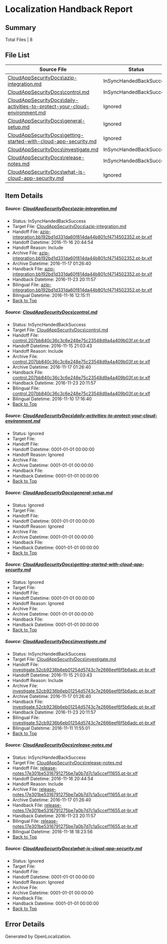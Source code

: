 # <a name='report-top'></a> Localization Handback Report

## Summary
 Total Files | 8

## File List
 Source File | Status | Details 
 ----------- | ------ | ------- 
 [CloudAppSecurityDocs\azip-integration.md](https://github.com/Microsoft/CloudAppSecurityDocs-pr/blob/759692e7b270d87dc1becf88453d095f2382c411/CloudAppSecurityDocs/azip-integration.md) | InSyncHandedBackSuccess | [Details](#104dbdbc22d748e924f42c92ba2607e970f03b9e6)
 [CloudAppSecurityDocs\control.md](https://github.com/Microsoft/CloudAppSecurityDocs-pr/blob/2f158e2f3643629d215eb23281b17a58ee7f78fc/CloudAppSecurityDocs/control.md) | InSyncHandedBackSuccess | [Details](#5a051fc106661fc2266587ac5dbbb8bbdabd88bc21)
 [CloudAppSecurityDocs\daily-activities-to-protect-your-cloud-environment.md](https://github.com/Microsoft/CloudAppSecurityDocs-pr/blob/39ee60ac34e2cb86393ccacdef494841a9b9db50/CloudAppSecurityDocs/daily-activities-to-protect-your-cloud-environment.md) | Ignored | [Details](#5defb9bde515be712bc64ce84be42b2120935ed823)
 [CloudAppSecurityDocs\general-setup.md](https://github.com/Microsoft/CloudAppSecurityDocs-pr/blob/39ee60ac34e2cb86393ccacdef494841a9b9db50/CloudAppSecurityDocs/general-setup.md) | Ignored | [Details](#57d01e08546885881da38835961cf6384c1c788e28)
 [CloudAppSecurityDocs\getting-started-with-cloud-app-security.md](https://github.com/Microsoft/CloudAppSecurityDocs-pr/blob/39ee60ac34e2cb86393ccacdef494841a9b9db50/CloudAppSecurityDocs/getting-started-with-cloud-app-security.md) | Ignored | [Details](#7137b7f362718f36a416d3c8e33040d208a9212629)
 [CloudAppSecurityDocs\investigate.md](https://github.com/Microsoft/CloudAppSecurityDocs-pr/blob/23ec0b7bef05146d3ff4a953225b56b52aa4959f/CloudAppSecurityDocs/investigate.md) | InSyncHandedBackSuccess | [Details](#fbd75fadb63bbaecd1e0dbd12b9162c0d17ce50e34)
 [CloudAppSecurityDocs\release-notes.md](https://github.com/Microsoft/CloudAppSecurityDocs-pr/blob/759692e7b270d87dc1becf88453d095f2382c411/CloudAppSecurityDocs/release-notes.md) | InSyncHandedBackSuccess | [Details](#3161fd1c61779ba943d8269d2ec979050ee0ae1f196)
 [CloudAppSecurityDocs\what-is-cloud-app-security.md](https://github.com/Microsoft/CloudAppSecurityDocs-pr/blob/39ee60ac34e2cb86393ccacdef494841a9b9db50/CloudAppSecurityDocs/what-is-cloud-app-security.md) | Ignored | [Details](#d3877fa17daaf9e838ca799f52b1b2fcbb0db5f4203)

## Item Details
##### <a name='104dbdbc22d748e924f42c92ba2607e970f03b9e6'></a> Source: [CloudAppSecurityDocs\azip-integration.md](https://github.com/Microsoft/CloudAppSecurityDocs-pr/blob/759692e7b270d87dc1becf88453d095f2382c411/CloudAppSecurityDocs/azip-integration.md)
* Status: InSyncHandedBackSuccess
* Target File: [CloudAppSecurityDocs\azip-integration.md](https://github.com/Microsoft/CloudAppSecurityDocs-pr.pt-br/blob/bbe7551e8a1249fe5154c262a068b0e8cf91806c/CloudAppSecurityDocs/azip-integration.md)
* Handoff File: [azip-integration.bb192bd1d331da60f814da44b801cf4714502352.pt-br.xlf](https://github.com/Microsoft/CloudAppSecurityDocs-pr.handoff/blob/851457bb62fc97de1659996c6dc9b83e4040d2cf/ol-handoff/Microsoft/CloudAppSecurityDocs-pr.pt-br/live/ht/azip-integration.bb192bd1d331da60f814da44b801cf4714502352.pt-br.xlf)
* Handoff Datetime: 2016-11-16 20:44:54
* Handoff Reason: Include
* Archive File: [azip-integration.bb192bd1d331da60f814da44b801cf4714502352.pt-br.xlf](https://github.com/Microsoft/CloudAppSecurityDocs-pr.handoff/blob/5ac84283bff7b40b8a79fb2e9f6d5c45da123562/ol-archive/Microsoft/CloudAppSecurityDocs-pr.pt-br/live/ht/azip-integration.bb192bd1d331da60f814da44b801cf4714502352.pt-br.xlf)
* Archive Datetime: 2016-11-17 01:26:40
* Handback File: [azip-integration.bb192bd1d331da60f814da44b801cf4714502352.pt-br.xlf](https://github.com/Microsoft/CloudAppSecurityDocs-pr.handback/blob/1fa5014fcad82dcd699d3bd0a052e0b94730dd6a/ol-handback/Microsoft/CloudAppSecurityDocs-pr.pt-br/live/ht/azip-integration.bb192bd1d331da60f814da44b801cf4714502352.pt-br.xlf)
* Handback Datetime: 2016-11-23 20:11:57
* Bilingual File: [azip-integration.bb192bd1d331da60f814da44b801cf4714502352.pt-br.xlf](https://github.com/Microsoft/CloudAppSecurityDocs-pr.handback/blob/96a91abd5a10b9f3dae0e6a2d4ff8d62a740d38b/ol-handback/Microsoft/CloudAppSecurityDocs-pr.pt-br/live/ht/azip-integration.bb192bd1d331da60f814da44b801cf4714502352.pt-br.xlf)
* Bilingual Datetime: 2016-11-16 12:15:11
* [Back to Top](#report-top)

##### <a name='5a051fc106661fc2266587ac5dbbb8bbdabd88bc21'></a> Source: [CloudAppSecurityDocs\control.md](https://github.com/Microsoft/CloudAppSecurityDocs-pr/blob/2f158e2f3643629d215eb23281b17a58ee7f78fc/CloudAppSecurityDocs/control.md)
* Status: InSyncHandedBackSuccess
* Target File: [CloudAppSecurityDocs\control.md](https://github.com/Microsoft/CloudAppSecurityDocs-pr.pt-br/blob/bbe7551e8a1249fe5154c262a068b0e8cf91806c/CloudAppSecurityDocs/control.md)
* Handoff File: [control.207bb840c36c3c6e248e75c23548d9a4a409b03f.pt-br.xlf](https://github.com/Microsoft/CloudAppSecurityDocs-pr.handoff/blob/75624545da4588faf6ad829dd2fce96ef51b5ed0/ol-handoff/Microsoft/CloudAppSecurityDocs-pr.pt-br/live/ht/control.207bb840c36c3c6e248e75c23548d9a4a409b03f.pt-br.xlf)
* Handoff Datetime: 2016-11-15 21:03:43
* Handoff Reason: Include
* Archive File: [control.207bb840c36c3c6e248e75c23548d9a4a409b03f.pt-br.xlf](https://github.com/Microsoft/CloudAppSecurityDocs-pr.handoff/blob/5ac84283bff7b40b8a79fb2e9f6d5c45da123562/ol-archive/Microsoft/CloudAppSecurityDocs-pr.pt-br/live/ht/control.207bb840c36c3c6e248e75c23548d9a4a409b03f.pt-br.xlf)
* Archive Datetime: 2016-11-17 01:26:40
* Handback File: [control.207bb840c36c3c6e248e75c23548d9a4a409b03f.pt-br.xlf](https://github.com/Microsoft/CloudAppSecurityDocs-pr.handback/blob/1fa5014fcad82dcd699d3bd0a052e0b94730dd6a/ol-handback/Microsoft/CloudAppSecurityDocs-pr.pt-br/live/ht/control.207bb840c36c3c6e248e75c23548d9a4a409b03f.pt-br.xlf)
* Handback Datetime: 2016-11-23 20:11:57
* Bilingual File: [control.207bb840c36c3c6e248e75c23548d9a4a409b03f.pt-br.xlf](https://github.com/Microsoft/CloudAppSecurityDocs-pr.handback/blob/1dc7d018cb054c599f46ae319418b8c7b49ec458/ol-handback/Microsoft/CloudAppSecurityDocs-pr.pt-br/live/ht/control.207bb840c36c3c6e248e75c23548d9a4a409b03f.pt-br.xlf)
* Bilingual Datetime: 2016-11-10 17:16:40
* [Back to Top](#report-top)

##### <a name='5defb9bde515be712bc64ce84be42b2120935ed823'></a> Source: [CloudAppSecurityDocs\daily-activities-to-protect-your-cloud-environment.md](https://github.com/Microsoft/CloudAppSecurityDocs-pr/blob/39ee60ac34e2cb86393ccacdef494841a9b9db50/CloudAppSecurityDocs/daily-activities-to-protect-your-cloud-environment.md)
* Status: Ignored
* Target File: 
* Handoff File: 
* Handoff Datetime: 0001-01-01 00:00:00
* Handoff Reason: Ignored
* Archive File: 
* Archive Datetime: 0001-01-01 00:00:00
* Handback File: 
* Handback Datetime: 0001-01-01 00:00:00
* [Back to Top](#report-top)

##### <a name='57d01e08546885881da38835961cf6384c1c788e28'></a> Source: [CloudAppSecurityDocs\general-setup.md](https://github.com/Microsoft/CloudAppSecurityDocs-pr/blob/39ee60ac34e2cb86393ccacdef494841a9b9db50/CloudAppSecurityDocs/general-setup.md)
* Status: Ignored
* Target File: 
* Handoff File: 
* Handoff Datetime: 0001-01-01 00:00:00
* Handoff Reason: Ignored
* Archive File: 
* Archive Datetime: 0001-01-01 00:00:00
* Handback File: 
* Handback Datetime: 0001-01-01 00:00:00
* [Back to Top](#report-top)

##### <a name='7137b7f362718f36a416d3c8e33040d208a9212629'></a> Source: [CloudAppSecurityDocs\getting-started-with-cloud-app-security.md](https://github.com/Microsoft/CloudAppSecurityDocs-pr/blob/39ee60ac34e2cb86393ccacdef494841a9b9db50/CloudAppSecurityDocs/getting-started-with-cloud-app-security.md)
* Status: Ignored
* Target File: 
* Handoff File: 
* Handoff Datetime: 0001-01-01 00:00:00
* Handoff Reason: Ignored
* Archive File: 
* Archive Datetime: 0001-01-01 00:00:00
* Handback File: 
* Handback Datetime: 0001-01-01 00:00:00
* [Back to Top](#report-top)

##### <a name='fbd75fadb63bbaecd1e0dbd12b9162c0d17ce50e34'></a> Source: [CloudAppSecurityDocs\investigate.md](https://github.com/Microsoft/CloudAppSecurityDocs-pr/blob/23ec0b7bef05146d3ff4a953225b56b52aa4959f/CloudAppSecurityDocs/investigate.md)
* Status: InSyncHandedBackSuccess
* Target File: [CloudAppSecurityDocs\investigate.md](https://github.com/Microsoft/CloudAppSecurityDocs-pr.pt-br/blob/bbe7551e8a1249fe5154c262a068b0e8cf91806c/CloudAppSecurityDocs/investigate.md)
* Handoff File: [investigate.52cb9236b6eb01254d5743c7e2666eef6f5b6adc.pt-br.xlf](https://github.com/Microsoft/CloudAppSecurityDocs-pr.handoff/blob/75624545da4588faf6ad829dd2fce96ef51b5ed0/ol-handoff/Microsoft/CloudAppSecurityDocs-pr.pt-br/live/ht/investigate.52cb9236b6eb01254d5743c7e2666eef6f5b6adc.pt-br.xlf)
* Handoff Datetime: 2016-11-15 21:03:43
* Handoff Reason: Include
* Archive File: [investigate.52cb9236b6eb01254d5743c7e2666eef6f5b6adc.pt-br.xlf](https://github.com/Microsoft/CloudAppSecurityDocs-pr.handoff/blob/5ac84283bff7b40b8a79fb2e9f6d5c45da123562/ol-archive/Microsoft/CloudAppSecurityDocs-pr.pt-br/live/ht/investigate.52cb9236b6eb01254d5743c7e2666eef6f5b6adc.pt-br.xlf)
* Archive Datetime: 2016-11-17 01:26:40
* Handback File: [investigate.52cb9236b6eb01254d5743c7e2666eef6f5b6adc.pt-br.xlf](https://github.com/Microsoft/CloudAppSecurityDocs-pr.handback/blob/1fa5014fcad82dcd699d3bd0a052e0b94730dd6a/ol-handback/Microsoft/CloudAppSecurityDocs-pr.pt-br/live/ht/investigate.52cb9236b6eb01254d5743c7e2666eef6f5b6adc.pt-br.xlf)
* Handback Datetime: 2016-11-23 20:11:57
* Bilingual File: [investigate.52cb9236b6eb01254d5743c7e2666eef6f5b6adc.pt-br.xlf](https://github.com/Microsoft/CloudAppSecurityDocs-pr.handback/blob/65a27afd9ca4cb6cb4175c23ca5c9a8d4444f832/ol-handback/Microsoft/CloudAppSecurityDocs-pr.pt-br/live/ht/investigate.52cb9236b6eb01254d5743c7e2666eef6f5b6adc.pt-br.xlf)
* Bilingual Datetime: 2016-11-11 11:55:01
* [Back to Top](#report-top)

##### <a name='3161fd1c61779ba943d8269d2ec979050ee0ae1f196'></a> Source: [CloudAppSecurityDocs\release-notes.md](https://github.com/Microsoft/CloudAppSecurityDocs-pr/blob/759692e7b270d87dc1becf88453d095f2382c411/CloudAppSecurityDocs/release-notes.md)
* Status: InSyncHandedBackSuccess
* Target File: [CloudAppSecurityDocs\release-notes.md](https://github.com/Microsoft/CloudAppSecurityDocs-pr.pt-br/blob/bbe7551e8a1249fe5154c262a068b0e8cf91806c/CloudAppSecurityDocs/release-notes.md)
* Handoff File: [release-notes.17e301be5316791275be7a0b7d7c1a5ccef11655.pt-br.xlf](https://github.com/Microsoft/CloudAppSecurityDocs-pr.handoff/blob/851457bb62fc97de1659996c6dc9b83e4040d2cf/ol-handoff/Microsoft/CloudAppSecurityDocs-pr.pt-br/live/ht/release-notes.17e301be5316791275be7a0b7d7c1a5ccef11655.pt-br.xlf)
* Handoff Datetime: 2016-11-16 20:44:54
* Handoff Reason: Include
* Archive File: [release-notes.17e301be5316791275be7a0b7d7c1a5ccef11655.pt-br.xlf](https://github.com/Microsoft/CloudAppSecurityDocs-pr.handoff/blob/5ac84283bff7b40b8a79fb2e9f6d5c45da123562/ol-archive/Microsoft/CloudAppSecurityDocs-pr.pt-br/live/ht/release-notes.17e301be5316791275be7a0b7d7c1a5ccef11655.pt-br.xlf)
* Archive Datetime: 2016-11-17 01:26:40
* Handback File: [release-notes.17e301be5316791275be7a0b7d7c1a5ccef11655.pt-br.xlf](https://github.com/Microsoft/CloudAppSecurityDocs-pr.handback/blob/1fa5014fcad82dcd699d3bd0a052e0b94730dd6a/ol-handback/Microsoft/CloudAppSecurityDocs-pr.pt-br/live/ht/release-notes.17e301be5316791275be7a0b7d7c1a5ccef11655.pt-br.xlf)
* Handback Datetime: 2016-11-23 20:11:57
* Bilingual File: [release-notes.17e301be5316791275be7a0b7d7c1a5ccef11655.pt-br.xlf](https://github.com/Microsoft/CloudAppSecurityDocs-pr.handback/blob/45f8c8cf60ecb36a462f511c83886beecb37f5d1/ol-handback/Microsoft/CloudAppSecurityDocs-pr.pt-br/live/ht/release-notes.17e301be5316791275be7a0b7d7c1a5ccef11655.pt-br.xlf)
* Bilingual Datetime: 2016-11-18 18:23:56
* [Back to Top](#report-top)

##### <a name='d3877fa17daaf9e838ca799f52b1b2fcbb0db5f4203'></a> Source: [CloudAppSecurityDocs\what-is-cloud-app-security.md](https://github.com/Microsoft/CloudAppSecurityDocs-pr/blob/39ee60ac34e2cb86393ccacdef494841a9b9db50/CloudAppSecurityDocs/what-is-cloud-app-security.md)
* Status: Ignored
* Target File: 
* Handoff File: 
* Handoff Datetime: 0001-01-01 00:00:00
* Handoff Reason: Ignored
* Archive File: 
* Archive Datetime: 0001-01-01 00:00:00
* Handback File: 
* Handback Datetime: 0001-01-01 00:00:00
* [Back to Top](#report-top)


## Error Details

Generated by OpenLocalization.
